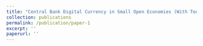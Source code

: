 ```yaml
---
title: "Central Bank Digital Currency in Small Open Economies (With Todd B. Walker)"
collection: publications
permalink: /publication/paper-1
excerpt: ''
paperurl: ''
---
```

